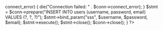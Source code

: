<?php
if ($_SERVER["REQUEST_METHOD"] == "POST") {
    $username = $_POST['username'];
    $password = password_hash($_POST['password'], PASSWORD_DEFAULT);
    $email = $_POST['email'];

    $conn = new mysqli('localhost', 'username', 'password', 'matrimony');
    if ($conn->connect_error) {
        die("Connection failed: " . $conn->connect_error);
    }

    $stmt = $conn->prepare("INSERT INTO users (username, password, email) VALUES (?, ?, ?)");
    $stmt->bind_param("sss", $username, $password, $email);
    $stmt->execute();
    $stmt->close();
    $conn->close();
}
?>
